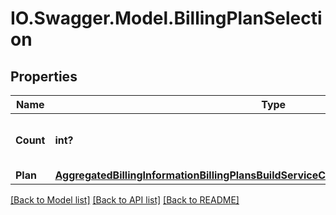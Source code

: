 # IO.Swagger.Model.BillingPlanSelection
## Properties

Name | Type | Description | Notes
------------ | ------------- | ------------- | -------------
**Count** | **int?** | Number of instances of the billing plan. | [optional] 
**Plan** | [**AggregatedBillingInformationBillingPlansBuildServiceCurrentBillingPeriodByAccountPlan**](AggregatedBillingInformationBillingPlansBuildServiceCurrentBillingPeriodByAccountPlan.md) |  | [optional] 

[[Back to Model list]](../README.md#documentation-for-models) [[Back to API list]](../README.md#documentation-for-api-endpoints) [[Back to README]](../README.md)


